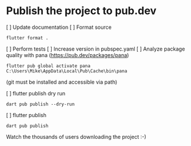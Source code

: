 # Publish the project to pub.dev

[ ] Update documentation
[ ] Format source

    flutter format .

[ ] Perform tests
[ ] Increase version in pubspec.yaml
[ ] Analyze package quality with pana (https://pub.dev/packages/pana)

    flutter pub global activate pana
    C:\Users\Mike\AppData\Local\Pub\Cache\bin\pana

(git must be installed and accessible via path)

[ ] flutter publish dry run

    dart pub publish --dry-run

[ ] flutter publish

    dart pub publish

Watch the thousands of users downloading the project :-)
